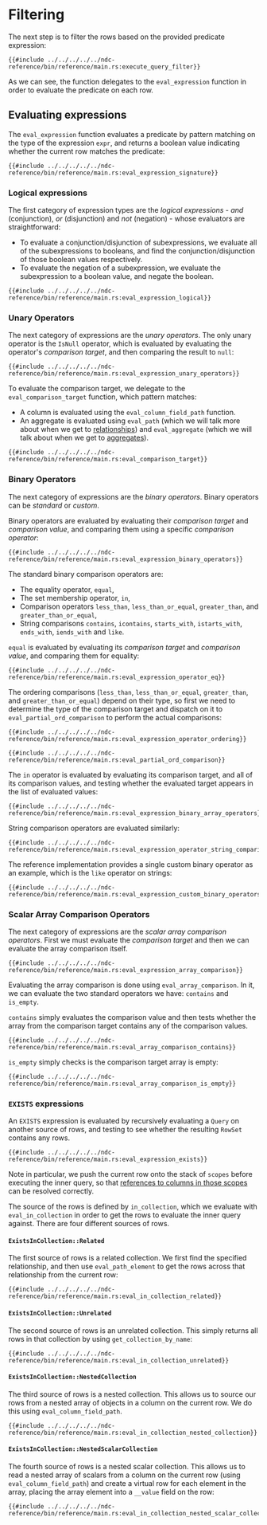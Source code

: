 # Filtering

The next step is to filter the rows based on the provided predicate expression:

```rust,no_run,noplayground
{{#include ../../../../../ndc-reference/bin/reference/main.rs:execute_query_filter}}
```

As we can see, the function delegates to the `eval_expression` function in order to evaluate the predicate on each row.

## Evaluating expressions

The `eval_expression` function evaluates a predicate by pattern matching on the type of the expression `expr`, and returns a boolean value indicating whether the current row matches the predicate:

```rust,no_run,noplayground
{{#include ../../../../../ndc-reference/bin/reference/main.rs:eval_expression_signature}}
```

### Logical expressions

The first category of expression types are the _logical expressions_ - _and_ (conjunction), _or_ (disjunction) and _not_ (negation) - whose evaluators are straightforward:

- To evaluate a conjunction/disjunction of subexpressions, we evaluate all of the subexpressions to booleans, and find the conjunction/disjunction of those boolean values respectively.
- To evaluate the negation of a subexpression, we evaluate the subexpression to a boolean value, and negate the boolean.

```rust,no_run,noplayground
{{#include ../../../../../ndc-reference/bin/reference/main.rs:eval_expression_logical}}
```

### Unary Operators

The next category of expressions are the _unary operators_. The only unary operator is the `IsNull` operator, which is evaluated by evaluating the operator's _comparison target_, and then comparing the result to `null`:

```rust,no_run,noplayground
{{#include ../../../../../ndc-reference/bin/reference/main.rs:eval_expression_unary_operators}}
```

To evaluate the comparison target, we delegate to the `eval_comparison_target` function, which pattern matches:

- A column is evaluated using the `eval_column_field_path` function.
- An aggregate is evaluated using `eval_path` (which we will talk more about when we get to [relationships](./relationships.md)) and `eval_aggregate` (which we will talk about when we get to [aggregates](./aggregates.md)).

```rust,no_run,noplayground
{{#include ../../../../../ndc-reference/bin/reference/main.rs:eval_comparison_target}}
```

### Binary Operators

The next category of expressions are the _binary operators_. Binary operators can be _standard_ or _custom_.

Binary operators are evaluated by evaluating their _comparison target_ and _comparison value_, and comparing them using a specific _comparison operator_:

```rust,no_run,noplayground
{{#include ../../../../../ndc-reference/bin/reference/main.rs:eval_expression_binary_operators}}
```

The standard binary comparison operators are:

- The equality operator, `equal`,
- The set membership operator, `in`,
- Comparison operators `less_than`, `less_than_or_equal`, `greater_than`, and `greater_than_or_equal`,
- String comparisons `contains`, `icontains`, `starts_with`, `istarts_with`, `ends_with`, `iends_with` and `like`.

`equal` is evaluated by evaluating its _comparison target_ and _comparison value_, and comparing them for equality:

```rust,no_run,noplayground
{{#include ../../../../../ndc-reference/bin/reference/main.rs:eval_expression_operator_eq}}
```

The ordering comparisons (`less_than`, `less_than_or_equal`, `greater_than`, and `greater_than_or_equal`) depend on their type, so first we need to determine the type of the comparison target and dispatch on it to `eval_partial_ord_comparison` to perform the actual comparisons:

```rust,no_run,noplayground
{{#include ../../../../../ndc-reference/bin/reference/main.rs:eval_expression_operator_ordering}}
```

```rust,no_run,noplayground
{{#include ../../../../../ndc-reference/bin/reference/main.rs:eval_partial_ord_comparison}}
```

The `in` operator is evaluated by evaluating its comparison target, and all of its comparison values, and testing whether the evaluated target appears in the list of evaluated values:

```rust,no_run,noplayground
{{#include ../../../../../ndc-reference/bin/reference/main.rs:eval_expression_binary_array_operators}}
```

String comparison operators are evaluated similarly:

```rust,no_run,noplayground
{{#include ../../../../../ndc-reference/bin/reference/main.rs:eval_expression_operator_string_comparisons}}
```

The reference implementation provides a single custom binary operator as an example, which is the `like` operator on strings:

```rust,no_run,noplayground
{{#include ../../../../../ndc-reference/bin/reference/main.rs:eval_expression_custom_binary_operators}}
```

### Scalar Array Comparison Operators

The next category of expressions are the _scalar array comparison operators_. First we must evaluate the _comparison target_ and then we can evaluate the array comparison itself.

```rust,no_run,noplayground
{{#include ../../../../../ndc-reference/bin/reference/main.rs:eval_expression_array_comparison}}
```

Evaluating the array comparison is done using `eval_array_comparison`. In it, we can evaluate the two standard operators we have: `contains` and `is_empty`.

`contains` simply evaluates the comparison value and then tests whether the array from the comparison target contains any of the comparison values.

```rust,no_run,noplayground
{{#include ../../../../../ndc-reference/bin/reference/main.rs:eval_array_comparison_contains}}
```

`is_empty` simply checks is the comparison target array is empty:

```rust,no_run,noplayground
{{#include ../../../../../ndc-reference/bin/reference/main.rs:eval_array_comparison_is_empty}}
```

### `EXISTS` expressions

An `EXISTS` expression is evaluated by recursively evaluating a `Query` on another source of rows, and testing to see whether the resulting `RowSet` contains any rows.

```rust,no_run,noplayground
{{#include ../../../../../ndc-reference/bin/reference/main.rs:eval_expression_exists}}
```

Note in particular, we push the current row onto the stack of `scopes` before executing the inner query, so that [references to columns in those scopes](../../../specification/queries/filtering.md#referencing-a-column-from-a-collection-in-scope) can be resolved correctly.

The source of the rows is defined by `in_collection`, which we evaluate with `eval_in_collection` in order to get the rows to evaluate the inner query against. There are four different sources of rows.

#### `ExistsInCollection::Related`

The first source of rows is a related collection. We first find the specified relationship, and then use `eval_path_element` to get the rows across that relationship from the current row:

```rust,no_run,noplayground
{{#include ../../../../../ndc-reference/bin/reference/main.rs:eval_in_collection_related}}
```

#### `ExistsInCollection::Unrelated`

The second source of rows is an unrelated collection. This simply returns all rows in that collection by using `get_collection_by_name`:

```rust,no_run,noplayground
{{#include ../../../../../ndc-reference/bin/reference/main.rs:eval_in_collection_unrelated}}
```

#### `ExistsInCollection::NestedCollection`

The third source of rows is a nested collection. This allows us to source our rows from a nested array of objects in a column on the current row. We do this using `eval_column_field_path`.

```rust,no_run,noplayground
{{#include ../../../../../ndc-reference/bin/reference/main.rs:eval_in_collection_nested_collection}}
```

#### `ExistsInCollection::NestedScalarCollection`

The fourth source of rows is a nested scalar collection. This allows us to read a nested array of scalars from a column on the current row (using `eval_column_field_path`) and create a virtual row for each element in the array, placing the array element into a `__value` field on the row:

```rust,no_run,noplayground
{{#include ../../../../../ndc-reference/bin/reference/main.rs:eval_in_collection_nested_scalar_collection}}
```
